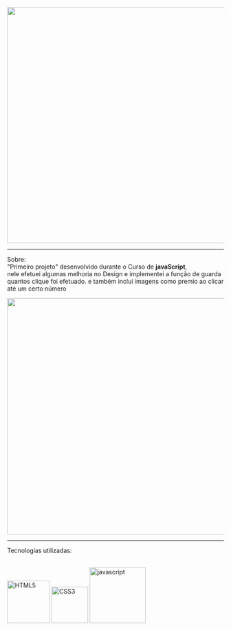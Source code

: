 <div align="center">
  <img width="550px" src="https://user-images.githubusercontent.com/88457552/168665868-847b49fe-9574-47b1-839e-d3a3534f2f8c.PNG">
</div>



<hr>

Sobre: 
<br>"Primeiro projeto" desenvolvido durante o Curso de **javaScript**, <br>
nele efetuei algumas melhoria no Design e implementei a função de guarda quantos clique foi efetuado. e também incluí imagens como premio ao clicar até um certo número

<div align="center">
  <img width="550px" src="https://user-images.githubusercontent.com/88457552/168663055-3871bcd7-e2bc-461c-b940-0de615eb0ea7.PNG">
</div>

<hr>

Tecnologias utilizadas:
  <div style="display: inline_block"><br>
     <img width="99" src="https://img.shields.io/badge/HTML5-20232A?style=for-the-badge&logo=html5&logoColor=E34F26" alt="HTML5" /> 
      <img width="85" src="https://img.shields.io/badge/CSS3-20232A?style=for-the-badge&logo=css3&logoColor=1572B6" alt="CSS3" /> 
      <img width="130" src="https://img.shields.io/badge/JavaScript-20232A?style=for-the-badge&logo=javascript&logoColor=yellor" alt="javascript" /> 
</div>